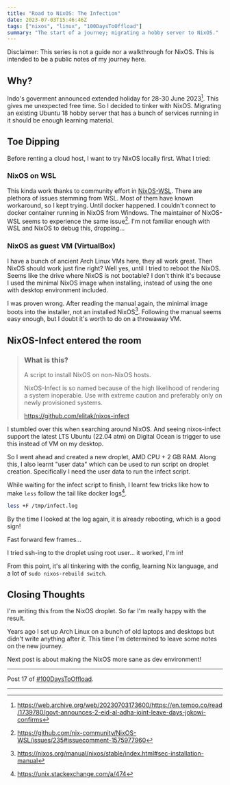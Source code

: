 ```yaml
---
title: "Road to NixOS: The Infection"
date: 2023-07-03T15:46:46Z
tags: ["nixos", "linux", "100DaysToOffload"]
summary: "The start of a journey; migrating a hobby server to NixOS."
---
```


Disclaimer: This series is not a guide nor a walkthrough for NixOS.
This is intended to be a public notes of my journey here.

## Why?

Indo's goverment announced extended holiday for 28-30 June 2023[^indo-extra-holiday].
This gives me unexpected free time.
So I decided to tinker with NixOS.
Migrating an existing Ubuntu 18 hobby server that has a bunch of services
running in it should be enough learning material.

## Toe Dipping

Before renting a cloud host, I want to try NixOS locally first.
What I tried:

### NixOS on WSL

This kinda work thanks to community effort in [NixOS-WSL](https://github.com/nix-community/NixOS-WSL).
There are plethora of issues stemming from WSL.
Most of them have known workaround,
so I kept trying.
Until docker happened.
I couldn't connect to docker container running in NixOS from Windows.
The maintainer of NixOS-WSL seems to experience the same issue[^wsl-nixos-docker-issue].
I'm not familiar enough with WSL and NixOS to debug this, dropping...

### NixOS as guest VM (VirtualBox)

I have a bunch of ancient Arch Linux VMs here, they all work great.
Then NixOS should work just fine right?
Well yes, until I tried to reboot the NixOS.
Seems like the drive where NixOS is not bootable?
I don't think it's because I used the minimal NixOS image when installing,
instead of using the one with desktop environment included.

I was proven wrong.
After reading the manual again, the minimal image boots into the installer,
not an installed NixOS[^nixos-manual-installation].
Following the manual seems easy enough,
but I doubt it's worth to do on a throwaway VM.

## NixOS-Infect entered the room

> ### What is this?
> 
> A script to install NixOS on non-NixOS hosts.
> 
> NixOS-Infect is so named because of the high likelihood of rendering a system inoperable. Use with extreme caution and preferably only on newly provisioned systems.
>
> https://github.com/elitak/nixos-infect

I stumbled over this when searching around NixOS.
And seeing nixos-infect support the latest LTS Ubuntu (22.04 atm)
on Digital Ocean is trigger to use this instead of VM on my desktop.

So I went ahead and created a new droplet, AMD CPU + 2 GB RAM.
Along this, I also learnt "user data" which can be used to run script
on droplet creation.
Specifically I need the user data to run the infect script.

While waiting for the infect script to finish,
I learnt few tricks like
how to make `less` follow the tail like docker logs[^less-follow-tail].

```bash
less +F /tmp/infect.log
```

By the time I looked at the log again, it is already rebooting,
which is a good sign!

Fast forward few frames...

I tried ssh-ing to the droplet using root user... it worked, I'm in!

From this point, it's all tinkering with the config, learning Nix language, and
a lot of `sudo nixos-rebuild switch`.

## Closing Thoughts

I'm writing this from the NixOS droplet.
So far I'm really happy with the result.

Years ago I set up Arch Linux on a bunch of old laptops and desktops but didn't
write anything after it.
This time I'm determined to leave some notes on the new journey.

Next post is about making the NixOS more sane as dev environment!

---

Post 17 of [#100DaysToOffload](https://100daystooffload.com/).

---

[^indo-extra-holiday]: https://web.archive.org/web/20230703173600/https://en.tempo.co/read/1739780/govt-announces-2-eid-al-adha-joint-leave-days-jokowi-confirms
[^wsl-nixos-docker-issue]: https://github.com/nix-community/NixOS-WSL/issues/235#issuecomment-1575977960
[^nixos-manual-installation]: https://nixos.org/manual/nixos/stable/index.html#sec-installation-manual
[^less-follow-tail]: https://unix.stackexchange.com/a/474
